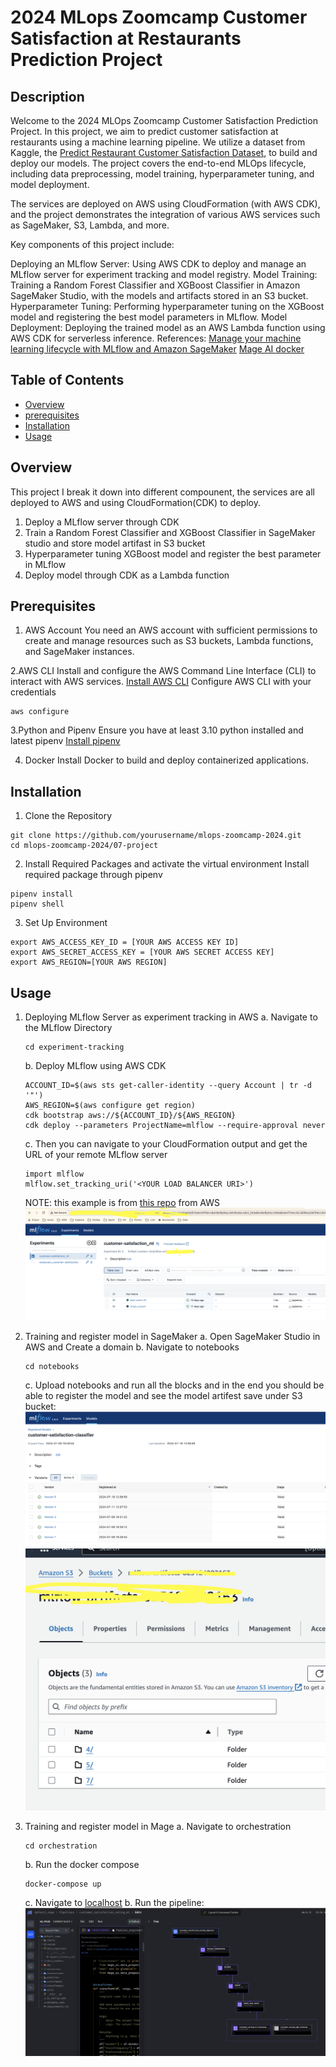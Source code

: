 # 2024 MLops Zoomcamp Customer Satisfaction at Restaurants Prediction Project

## Description
Welcome to the 2024 MLOps Zoomcamp Customer Satisfaction Prediction Project. In this project, we aim to predict customer satisfaction at restaurants using a machine learning pipeline. We utilize a dataset from Kaggle, the [Predict Restaurant Customer Satisfaction Dataset](https://www.kaggle.com/datasets/rabieelkharoua/predict-restaurant-customer-satisfaction-dataset/data), to build and deploy our models. The project covers the end-to-end MLOps lifecycle, including data preprocessing, model training, hyperparameter tuning, and model deployment.

The services are deployed on AWS using CloudFormation (with AWS CDK), and the project demonstrates the integration of various AWS services such as SageMaker, S3, Lambda, and more.

Key components of this project include:

Deploying an MLflow Server: Using AWS CDK to deploy and manage an MLflow server for experiment tracking and model registry.
Model Training: Training a Random Forest Classifier and XGBoost Classifier in Amazon SageMaker Studio, with the models and artifacts stored in an S3 bucket.
Hyperparameter Tuning: Performing hyperparameter tuning on the XGBoost model and registering the best model parameters in MLflow.
Model Deployment: Deploying the trained model as an AWS Lambda function using AWS CDK for serverless inference.
References: [Manage your machine learning lifecycle with MLflow and Amazon SageMaker](https://github.com/aws-samples/amazon-sagemaker-mlflow-fargate)
[Mage AI docker](https://github.com/mage-ai/docker)

## Table of Contents

- [Overview](#overview)
- [prerequisites](#prerequisites)
- [Installation](#installation)
- [Usage](#usage)

## Overview
This project I break it down into different compounent, the services are all deployed to AWS and using CloudFormation(CDK) to deploy.

1. Deploy a MLflow server through CDK
2. Train a Random Forest Classifier and XGBoost Classifier in SageMaker studio and store model artifast in S3 bucket
3. Hyperparameter tuning XGBoost model and register the best parameter in MLflow
4. Deploy model through CDK as a Lambda function

## Prerequisites
1. AWS Account
You need an AWS account with sufficient permissions to create and manage resources such as S3 buckets, Lambda functions, and SageMaker instances.

2.AWS CLI
Install and configure the AWS Command Line Interface (CLI) to interact with AWS services.
[Install AWS CLI](https://docs.aws.amazon.com/cli/latest/userguide/getting-started-install.html)
Configure AWS CLI with your credentials
```
aws configure
```
3.Python and Pipenv
Ensure you have at least 3.10 python installed and latest pipenv
[Install pipenv](https://chatgpt.com/c/51105a15-ecd5-46cc-b242-5d69d0163c7c#:~:text=and%20virtual%20environments.-,Install%20pipenv,-Install%20pipenv%20using)

4. Docker
Install Docker to build and deploy containerized applications.

## Installation
1. Clone the Repository
```
git clone https://github.com/yourusername/mlops-zoomcamp-2024.git
cd mlops-zoomcamp-2024/07-project
```
2. Install Required Packages and activate the virtual environment
Install required package through pipenv
```
pipenv install
pipenv shell
```
3. Set Up Environment
```
export AWS_ACCESS_KEY_ID = [YOUR AWS ACCESS KEY ID]
export AWS_SECRET_ACCESS_KEY = [YOUR AWS SECRET ACCESS KEY]
export AWS_REGION=[YOUR AWS REGION]
```

## Usage
1. Deploying MLflow Server as experiment tracking in AWS
    a. Navigate to the MLflow Directory
    ```
    cd experiment-tracking
    ```
    b. Deploy MLflow using AWS CDK
    ```
    ACCOUNT_ID=$(aws sts get-caller-identity --query Account | tr -d '"')
    AWS_REGION=$(aws configure get region)
    cdk bootstrap aws://${ACCOUNT_ID}/${AWS_REGION}
    cdk deploy --parameters ProjectName=mlflow --require-approval never
    ```
    c. Then you can navigate to your CloudFormation output and get the URL of your remote MLflow server
    ```
    import mlflow
    mlflow.set_tracking_uri('<YOUR LOAD BALANCER URI>')
    ```
    NOTE: this example is from [this repo](https://github.com/aws-samples/amazon-sagemaker-mlflow-fargate) from AWS
    ![](./images/mlflow.png)

2. Training and register model in SageMaker
    a. Open SageMaker Studio in AWS and Create a domain
    b. Navigate to notebooks
    ```
    cd notebooks
    ```
    c. Upload notebooks and run all the blocks and in the end you should be able to register the model and see the model artifest save under S3 bucket:
    ![image info](./images/model_register.png)
    ![image info](./images/s3.png)

3. Training and register model in Mage
    a. Navigate to orchestration
    ```
    cd orchestration
    ```
    b. Run the docker compose
    ```
    docker-compose up
    ```
    c. Navigate to [localhost](http://localhost:6789/)
    b. Run the pipeline:
    ![](./images/mage.png)

